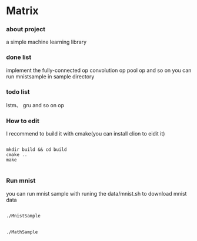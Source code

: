 # Matrix
### about project
a simple machine learning library

### done list
implement the fully-connected op convolution op pool op and so on
you can run mnistsample in sample directory
### todo list
 lstm、 gru and so on op
### How to edit
I recommend to build it with cmake(you can install clion to eidit it)
<pre>
<code> 
mkdir build && cd build
cmake ..
make 
</code>
</pre>
### Run mnist
you can run mnist sample with runing the data/mnist.sh to download mnist data
<pre>
<code> 
./MnistSample
</code>
<code>
./MathSample
</code>
</pre>
